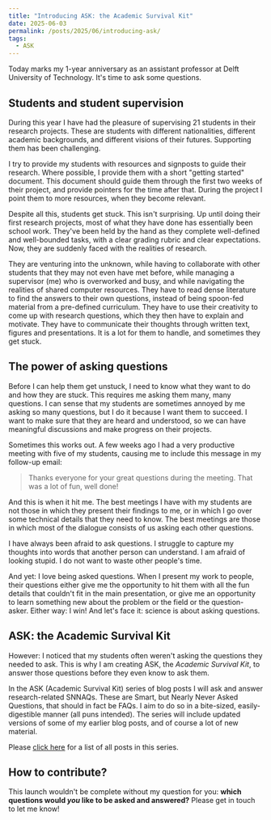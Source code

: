 ```yaml
---
title: "Introducing ASK: the Academic Survival Kit"
date: 2025-06-03
permalink: /posts/2025/06/introducing-ask/
tags:
  - ASK
---
```


Today marks my 1-year anniversary as an assistant professor at Delft University of Technology. It's time to ask some questions.

## Students and student supervision

During this year I have had the pleasure of supervising 21 students in their research projects. These are students with different nationalities, different academic backgrounds, and different visions of their futures. Supporting them has been challenging. 

I try to provide my students with resources and signposts to guide their research. Where possible, I provide them with a short "getting started" document. This document should guide them through the first two weeks of their project, and provide pointers for the time after that. During the project I point them to more resources, when they become relevant.

Despite all this, students get stuck. This isn't surprising. Up until doing their first research projects, most of what they have done has essentially been school work. They've been held by the hand as they complete well-defined and well-bounded tasks, with a clear grading rubric and clear expectations. Now, they are suddenly faced with the realities of research. 

They are venturing into the unknown, while having to collaborate with other students that they may not even have met before, while managing a supervisor (me) who is overworked and busy, and while navigating the realities of shared computer resources. They have to read dense literature to find the answers to their own questions, instead of being spoon-fed material from a pre-defined curriculum. They have to use their creativity to come up with research questions, which they then have to explain and motivate. They have to communicate their thoughts through written text, figures and presentations. It is a lot for them to handle, and sometimes they get stuck.

## The power of asking questions

Before I can help them get unstuck, I need to know what they want to do and how they are stuck. This requires me asking them many, many questions. I can sense that my students are sometimes annoyed by me asking so many questions, but I do it because I want them to succeed. I want to make sure that they are heard and understood, so we can have meaningful discussions and make progress on their projects. 

Sometimes this works out. A few weeks ago I had a very productive meeting with five of my students, causing me to include this message in my follow-up email:
> Thanks everyone for your great questions during the meeting. That was a lot of fun, well done!

And this is when it hit me. The best meetings I have with my students are not those in which they present their findings to me, or in which I go over some technical details that they need to know. The best meetings are those in which most of the dialogue consists of us asking each other questions.

I have always been afraid to ask questions. I struggle to capture my thoughts into words that another person can understand. I am afraid of looking stupid. I do not want to waste other people's time.

And yet: I love being asked questions. When I present my work to people, their questions either give me the opportunity to hit them with all the fun details that couldn't fit in the main presentation, or give me an opportunity to learn something new about the problem or the field or the question-asker. Either way: I win! And let's face it: science is about asking questions.

## ASK: the Academic Survival Kit

However: I noticed that my students often weren't asking the questions they needed to ask. This is why I am creating ASK, the *Academic Survival Kit*, to answer those questions before they even know to ask them.

In the ASK (Academic Survival Kit) series of blog posts I will ask and answer research-related SNNAQs. These are Smart, but Nearly Never Asked Questions, that should in fact be FAQs. I aim to do so in a bite-sized, easily-digestible manner (all puns intended). The series will include updated versions of some of my earlier blog posts, and of course a lot of new material.

Please [click here](/ask/) for a list of all posts in this series.

## How to contribute?

This launch wouldn't be complete without my question for you: **which questions would *you* like to be asked and answered?** Please get in touch to let me know!
